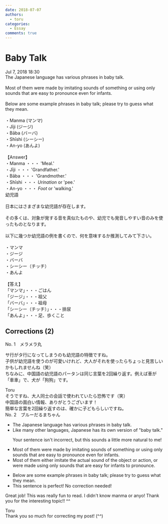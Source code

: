 ```yaml
---
date: 2018-07-07
authors:
  - toru
categories:
  - Essay
comments: true
---
```


# Baby Talk
<div class="date">Jul 7, 2018 18:30</div>
<div id="post"><div id="body_show_ori">
The Japanese language has various phrases in baby talk.<br/><br/>Most of them were made by imitating sounds of something or using only sounds that are easy to pronounce even for infants.<br/><br/>Below are some example phrases in baby talk; please try to guess what they mean.<br/><br/>・Manma (マンマ)<br/>・Jīji (ジージ)<br/>・Bāba (バーバ)<br/>・Shīshi (シーシー)<br/>・An-yo (あんよ)<br/><br/>【Answer】<br/>・Manma ・・・ 'Meal.'<br/>・Jīji ・・・ 'Grandfather.'<br/>・Bāba ・・・ 'Grandmother.'<br/>・Shīshi ・・・ <em>Urination</em> or 'pee.'<br/>・An-yo ・・・ <em>Foot</em> or 'walking.'
</div></div>

<!-- more -->

<div id="post_ja"><div id="body_show_mo">
幼児語<br/><br/>日本にはさまざまな幼児語が存在します。<br/><br/>その多くは、対象が発する音を真似たものや、幼児でも発音しやすい音のみを使ったものとなります。<br/><br/>以下に幾つか幼児語の例を書くので、何を意味するか推測してみて下さい。<br/><br/>・マンマ<br/>・ジージ<br/>・バーバ<br/>・シーシー（チッチ）<br/>・あんよ<br/><br/>【答え】<br/>「マンマ」・・・ごはん<br/>「ジージ」・・・祖父<br/>「バーバ」・・・祖母<br/>「シーシー（チッチ）」・・・排尿<br/>「あんよ」・・・足、歩くこと
</div></div>

## Corrections (2)
<div id="block"><div class="first_name"> No. 1　<span class="just_name">メラメラ丸</span></div><div id="block2">
<p class="comment_small">
 サ行がタ行になってしまうのも幼児語の特徴ですね。
 <br/>
 子供が幼児語を使うのが可愛いけれど、大人がそれを使ったらちょっと見苦しいかもしれませんね（笑）
 <br/>
 ちなみに、中国語の幼児語のパータンは同じ言葉を2回繰り返す。例えば車が「車車」で、犬が「狗狗」です。
</p>

</div><div class="name"><span class="just_name">Toru</span><br>
そうですね、大人同士の会話で使われていたら恐怖です（笑）<br/>中国語の面白い情報、ありがとうございます！<br/>簡単な言葉を2回繰り返すのは、確かに子どもらしいですね。
</div>
</div>
<div id="block"><div class="first_name"> No. 2　<span class="just_name">ブルーだるまちゃん</span></div><div id="block2">
<ul class="correction_field">
<li class="incorrect">The Japanese language has various phrases in baby talk.</li>
<li class="corrected correct">
Like many other languages, Japanese has its own version of "baby talk."
<p class="correction_comment">Your sentence isn't incorrect, but this sounds a little more natural to me!</p>
</li>
</ul>
<ul class="correction_field">
<li class="incorrect">Most of them were made by imitating sounds of something or using only sounds that are easy to pronounce even for infants.</li>
<li class="corrected correct">
Most of them either imitate the actual sound of the object or action, or were made using only sounds that are easy for infants to pronounce.
</li>
</ul>
<ul class="correction_field">
<li class="incorrect">Below are some example phrases in baby talk; please try to guess what they mean.</li>
<li class="corrected perfect">This sentence is perfect! No correction needed!</li>
</ul>
<p class="comment_small">
 Great job! This was really fun to read. I didn't know manma or anyo! Thank you for the interesting topic!! ^^
</p>

</div><div class="name"><span class="just_name">Toru</span><br>
Thank you so much for correcting my post! (^^)
</div>
</div>
